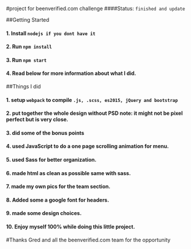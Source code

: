 #project for beenverified.com challenge
####Status: `finished and update`

##Getting Started

#### 1. Install `nodejs if you dont have it`
#### 2. Run `npm install`
#### 3. Run `npm start`
#### 4. Read below for more information about what I did.

##Things I did

#### 1. setup `webpack` to compile `.js, .scss, es2015, jQuery and bootstrap`
#### 2. put together the whole design without PSD note: it might not be pixel perfect but is very close.
#### 3. did some of the bonus points
#### 4. used JavaScript to do a one page scrolling animation for menu.
#### 5. used Sass for better organization.
#### 6. made html as clean as possible same with sass.
#### 7. made my own pics for the team section.
#### 8. Added some a google font for headers.
#### 9. made some design choices.
#### 10. Enjoy myself 100% while doing this little project.


#Thanks Gred and all the beenverified.com team for the opportunity
